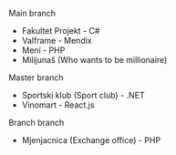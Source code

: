 Main branch
- Fakultet Projekt - C#
- Valframe - Mendix
- Meni - PHP
- Milijunaš (Who wants to be millionaire)
  
Master branch
- Sportski klub (Sport club) - .NET
- Vinomart - React.js
  
Branch branch
- Mjenjacnica (Exchange office) - PHP
